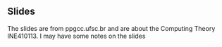 ## Slides

The slides are from ppgcc.ufsc.br and are about the Computing Theory INE410113.
I may have some notes on the slides
